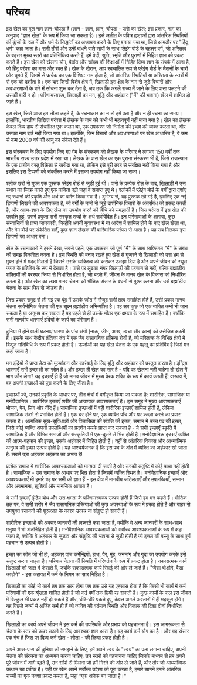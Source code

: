 # परिचय

इस खेल का मूल नाम ज्ञान-चौपड़ा है (ज्ञान - ज्ञान, ज्ञान, चौपड़ा - पासे का खेल; इस प्रकार, नाम का अनुवाद "ज्ञान खेल" के रूप में किया जा सकता है)। इसे अतीत के पवित्र द्रष्टाओं द्वारा आंतरिक स्थितियों की कुंजी के रूप में और धर्म के सिद्धांतों का अध्ययन करने के लिए बनाया गया था, जिसे आमतौर पर "हिंदू धर्म" कहा जाता है। सभी तीरों और उन्हें बांधने वाले सांपों के साथ प्लेइंग बोर्ड के बहत्तर वर्ग, जो अस्तित्व के बहत्तर मुख्य स्तरों का प्रतिनिधित्व करते हैं, हमें वेदों, श्रुति, स्मृति और पुराणों में निहित ज्ञान को प्रकट करते हैं। इस खेल को खेलना योग, वेदांत और सांख्य की शिक्षाओं में निहित दिव्य ज्ञान के संपर्क में आना है, जो हिंदू परंपरा का मांस और रक्त हैं। खेल के दौरान, आप स्वचालित रूप से प्लेइंग बोर्ड के मैदानों के चारों ओर घूमते हैं, जिनमें से प्रत्येक का एक विशिष्ट नाम होता है, जो आंतरिक स्थितियों या अस्तित्व के स्तरों में से एक को दर्शाता है। एक बार किसी विशेष क्षेत्र में, खिलाड़ी इस क्षेत्र के नाम से जुड़े विचारों और अवधारणाओं के बारे में सोचना शुरू कर देता है, जब तक कि अगले राज्य में जाने के लिए पासा पलटने की उसकी बारी न हो। परिणामस्वरूप, खिलाड़ी का मन, बुद्धि और अहंकार ("मैं" की भावना) खेल में शामिल हो जाते हैं।

इस खेल, जिसे आज हम लीला कहते हैं, के रचनाकार का न तो हमें पता है और न ही रचना का समय। हालाँकि, भारतीय लिखित परंपरा में लेखक के नाम को कभी भी महत्वपूर्ण नहीं माना गया है। खेल का लेखक केवल दिव्य हाथ से संचालित एक कलम था, एक उपकरण जो निर्माता की इच्छा को व्यक्त करता था, और उसका नाम दर्ज नहीं किया गया था। हालाँकि, जिन विचारों और अवधारणाओं पर खेल आधारित है, वे कम से कम 2000 वर्ष की आयु का संकेत देते हैं।

इस संस्करण के लिए उपयोग किए गए गेम के संस्करण को लेखक के परिवार ने लगभग 150 वर्षों तक भारतीय राज्य उत्तर प्रदेश में रखा था। लेखक के पास खेल का एक पुराना संस्करण भी है, जिसे राजस्थान के एक प्राचीन वस्तु विक्रेता से खरीदा गया था, लेकिन इसे पूरी तरह से संरक्षित नहीं किया गया है और इसलिए इस टिप्पणी को संकलित करने में इसका उपयोग नहीं किया जा सका।

श्लोक छंदों से युक्त एक पुस्तक प्लेइंग बोर्ड से जुड़ी हुई थी। पासे के प्रत्येक रोल के बाद, खिलाड़ी ने उस स्थान का जिक्र करते हुए एक कविता पढ़ी जहां वे समाप्त हुए थे। श्लोकों में प्लेइंग बोर्ड के वर्गों द्वारा दर्शाए गए स्थानों की प्रकृति और अर्थ का वर्णन किया गया है। दुर्भाग्य से, यह पुस्तक खो गई है, इसलिए एक नई टिप्पणी लिखने की आवश्यकता है, जो वर्गों के नामों से जुड़े दार्शनिक विचारों के अंतर्संबंध को प्रकट करती है, और आत्म-ज्ञान के लिए खेल का उपयोग करने की विधि को समझाती है। जिस परंपरा में इस खेल की उत्पत्ति हुई, उसमें प्रयुक्त सभी संस्कृत शब्दों के अर्थ सर्वविदित हैं। इन परिभाषाओं के अलावा, कुछ संन्यासियों से प्राप्त जानकारी, जिन्होंने अपनी युवावस्था में या आदेश में शामिल होने के बाद खेल खेला था, और गेम बोर्ड पर संकेतित शर्तें, कुछ ज्ञान लेखक की पारिवारिक परंपरा से आता है। यह सब मिलकर इस टिप्पणी का आधार बना।

खेल के रचनाकारों ने इसमें देखा, सबसे पहले, एक उपकरण जो पूर्ण "मैं" के साथ व्यक्तिगत "मैं" के संबंध की समझ विकसित करता है। इस स्थिति को बनाए रखते हुए खेल से गुजरने से खिलाड़ी को उस भ्रम से मुक्त होने में मदद मिलती है जिसने उसके व्यक्तित्व को कसकर उलझा दिया है और अपने जीवन को स्थूल जगत के प्रतिबिंब के रूप में देखता है। पासे पर लुढ़का नंबर खिलाड़ी की पहचान से नहीं, बल्कि ब्रह्मांडीय शक्तियों की परस्पर क्रिया से निर्धारित होता है, जो बदले में, जीवन के मानव खेल के विकास को निर्धारित करता है। और खेल का लक्ष्य मानव चेतना को भौतिक संसार के बंधनों से मुक्त करना और उसे ब्रह्मांडीय चेतना के साथ फिर से जोड़ना है।

जिस प्रकार समुद्र से ली गई एक बूंद में उसके स्रोत में मौजूद सभी तत्व समाहित होते हैं, उसी प्रकार मानव चेतना सार्वभौमिक चेतना की एक सूक्ष्म ब्रह्मांडीय अभिव्यक्ति है। वह सब कुछ जो एक व्यक्ति कभी भी जान सकता है या अनुभव कर सकता है वह पहले से ही उसके भीतर एक क्षमता के रूप में समाहित है। क्योंकि सभी मानवीय धारणाएँ इंद्रियों के कार्य का परिणाम हैं।

दुनिया में होने वाली घटनाएं धारणा के पांच अंगों (नाक, जीभ, आंख, त्वचा और कान) को उत्तेजित करती हैं। इसके साथ केंद्रीय तंत्रिका तंत्र में एक जैव रासायनिक प्रक्रिया होती है, जो मस्तिष्क के विभिन्न क्षेत्रों में विद्युत गतिविधि के रूप में प्रकट होती है। ऊर्जाओं का यह खेल चेतना के एक पहलू का प्रतिबिंब है जिसे मन कहा जाता है।

मन इंद्रियों से प्राप्त डेटा को मूल्यांकन और कार्रवाई के लिए बुद्धि और अहंकार को प्रस्तुत करता है। इन्द्रिय धारणाएँ सभी इच्छाओं का स्रोत हैं। और इच्छा ही खेल का सार है - यदि वह खेलना नहीं चाहेगा तो खेल में भाग कौन लेगा? यह इच्छाएँ ही हैं जो मानव जीवन में मुख्य प्रेरक शक्ति के रूप में कार्य करती हैं; वास्तव में, वह अपनी इच्छाओं को पूरा करने के लिए जीता है।

इच्छाओं को, उनकी प्रकृति के आधार पर, तीन क्षेत्रों में वर्गीकृत किया जा सकता है: शारीरिक, सामाजिक या मनोवैज्ञानिक। शारीरिक इच्छाएँ शरीर की आवश्यक आवश्यकताएँ हैं। इस समूह में मुख्य आवश्यकताएँ भोजन, पेय, लिंग और नींद हैं। सामाजिक इच्छाओं में वही शारीरिक इच्छाएँ शामिल होती हैं, लेकिन सामाजिक संदर्भ से प्रभावित होती हैं। एक घर होने पर, एक व्यक्ति पाँच और पर कब्ज़ा करने का प्रयास करता है। अत्यधिक सुख-सुविधाओं और विलासिता की संपत्ति की इच्छा, समाज में उच्च पद की इच्छा, जिसे कोई व्यक्ति अपनी उपलब्धियों का प्रदर्शन करके प्राप्त कर सकता है - ये सभी इच्छाएँ प्रकृति में सामाजिक हैं और विभिन्न समाजों और संस्कृतियों में एक-दूसरे से भिन्न होती हैं। मनोवैज्ञानिक इच्छाएँ व्यक्ति की आत्म-पहचान की इच्छा, उसके अहंकार में निहित होती हैं। यहीं से आंतरिक विकास और आध्यात्मिक अनुभव की इच्छा उत्पन्न होती है। यह आश्चर्यजनक है कि इस पथ के अंत में व्यक्ति का अहंकार खो जाता है: सबसे बड़ा अहंकार अहंकार का अभाव है!

प्रत्येक समाज में शारीरिक आवश्यकताओं को मान्यता दी जाती है और उनकी संतुष्टि में कोई बाधा नहीं होती है। सामाजिक - उस समाज के आधार पर भिन्न होता है जिसमें व्यक्ति स्थित है। मनोवैज्ञानिक इच्छाएँ और आवश्यकताएँ भी हमारे ग्रह पर सभी को ज्ञात हैं - इस क्षेत्र में मानवीय जटिलताएँ और उपलब्धियाँ, सम्मान और अवमानना, खुशियाँ और मानसिक आघात हैं।

ये सभी इच्छाएँ इंद्रिय बोध और उस क्षमता के परिणामस्वरूप उत्पन्न होती हैं जिसे हम मन कहते हैं। भौतिक तल पर, वे सभी शरीर में जैव रासायनिक प्रक्रियाओं की कुछ अवस्थाओं के रूप में प्रकट होते हैं और बाहर से उपयुक्त रसायनों की शुरूआत के कारण उत्पन्न या संतुष्ट हो सकते हैं।

शारीरिक इच्छाओं को अक्सर जानवरों की ज़रूरतें कहा जाता है, क्योंकि वे अन्य जानवरों के साथ-साथ मनुष्य में भी अंतर्निहित होती हैं। मनोवैज्ञानिक आवश्यकताओं को सर्वोच्च आवश्यकताओं के रूप में कहा जाता है, क्योंकि वे अहंकार के जुड़ाव और संतुष्टि की भावना से जुड़ी होती हैं जो इच्छा की वस्तु के साथ पूर्ण पहचान से उत्पन्न होती है।

इच्छा का स्रोत जो भी हो, अहंकार पांच कर्मेन्द्रियों: हाथ, पैर, मुंह, जननांग और गुदा का उपयोग करके इसे संतुष्ट करना चाहता है। परिणाम चेतना की स्थिति में परिवर्तन के रूप में प्रकट होता है। नकारात्मक कार्य खिलाड़ी को जाल में फंसाते हैं, जबकि सकारात्मक कार्य रिहाई की ओर ले जाते हैं। "जैसा बोओगे, वैसा काटोगे" - इस कहावत में कर्म के नियम का सार निहित है।

खिलाड़ी का कोई भी कार्य तब तक सत्य होगा जब तक उसे यह एहसास होता है कि किसी भी कार्य में कर्म परिणामों की एक श्रृंखला शामिल होती है जो कई वर्षों तक छिपी रह सकती है। कुछ कार्यों के फल इस जीवन में बिल्कुल भी प्रकट नहीं हो सकते हैं और, धीरे-धीरे पकते हुए, केवल अगले अवतारों में ही महसूस होंगे। यह पिछले जन्मों में अर्जित कर्म ही हैं जो व्यक्ति की वर्तमान स्थिति और विकास की दिशा दोनों निर्धारित करते हैं।

खिलाड़ी का कार्य अपने जीवन में इस कर्म की उपस्थिति और प्रभाव को पहचानना है। इस जागरूकता से चेतना के स्तर को ऊपर उठाने के लिए आवश्यक ज्ञान आता है। यह कार्य कर्म योग का है। और यह संसार एक मंच है जिस पर दिव्य कर्म खेल - लीला - की क्रिया प्रकट होती है।

अपने आस-पास की दुनिया को समझने के लिए, हमें अपने स्वयं के "स्वयं" का पता लगाना चाहिए, अपनी चेतना की संरचना का अध्ययन करना चाहिए, उन स्तरों को पहचानना चाहिए जिनके माध्यम से हम अपने पूरे जीवन में आगे बढ़ते हैं, उन साँपों से मिलना जो हमें गिरने की ओर ले जाते हैं, और तीर जो आध्यात्मिक उत्थान का प्रतीक हैं। यहीं पर खेल अपने सर्वोच्च उद्देश्य को पूरा करता है, हमारे सामने हमारे आंतरिक राज्यों का एक नक्शा प्रकट करता है, जहां "एक अनेक बन जाता है।"
